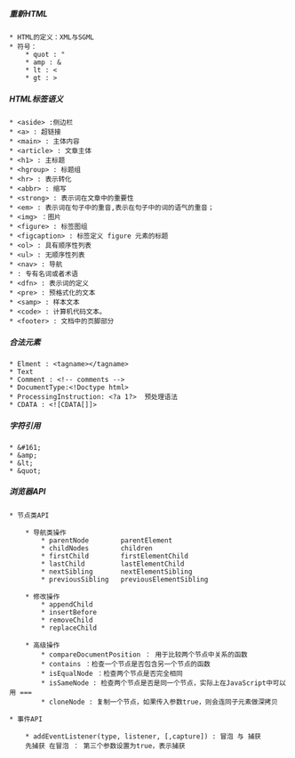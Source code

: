##### 重新HTML
	* HTML的定义：XML与SGML
	* 符号：
		* quot : "
		* amp : &
		* lt : <
		* gt : >
##### HTML标签语义
	* <aside> :侧边栏
	* <a> : 超链接
	* <main> : 主体内容
	* <article> : 文章主体
	* <h1> : 主标题
	* <hgroup> : 标题组
	* <hr> : 表示转化
	* <abbr> : 缩写
	* <strong> : 表示词在文章中的重要性
	* <em> : 表示词在句子中的重音,表示在句子中的词的语气的重音；
	* <img> ：图片
	* <figure> : 标签图组
	* <figcaption> : 标签定义 figure 元素的标题
	* <ol> : 具有顺序性列表
	* <ul> : 无顺序性列表
	* <nav> : 导航
	* : 专有名词或者术语
	* <dfn> : 表示词的定义
	* <pre> : 预格式化的文本
	* <samp> : 样本文本
	* <code> : 计算机代码文本。
	* <footer> : 文档中的页脚部分

##### 合法元素
	* Elment : <tagname></tagname>
	* Text
	* Comment : <!-- comments -->
	* DocumentType:<!Doctype html>
	* ProcessingInstruction: <?a 1?>  预处理语法
	* CDATA : <![CDATA[]]>

##### 字符引用
	* &#161;
	* &amp;
	* &lt;
	* &quot;

##### 浏览器API
	* 节点类API

		* 导航类操作
			* parentNode        parentElement
			* childNodes        children
			* firstChild        firstElementChild
			* lastChild         lastElementChild
			* nextSibling       nextElementSibling
			* previousSibling   previousElementSibling

		* 修改操作
			* appendChild
			* insertBefore
			* removeChild
			* replaceChild
		
		* 高级操作
			* compareDocumentPosition ： 用于比较两个节点中关系的函数
			* contains ：检查一个节点是否包含另一个节点的函数
			* isEqualNode ：检查两个节点是否完全相同
			* isSameNode : 检查两个节点是否是同一个节点，实际上在JavaScript中可以用 ===
			* cloneNode : 复制一个节点，如果传入参数true，则会连同子元素做深拷贝
	
	* 事件API

		* addEventListener(type, listener, [,capture]) : 冒泡 与 捕获
		先捕获 在冒泡 ： 第三个参数设置为true，表示捕获